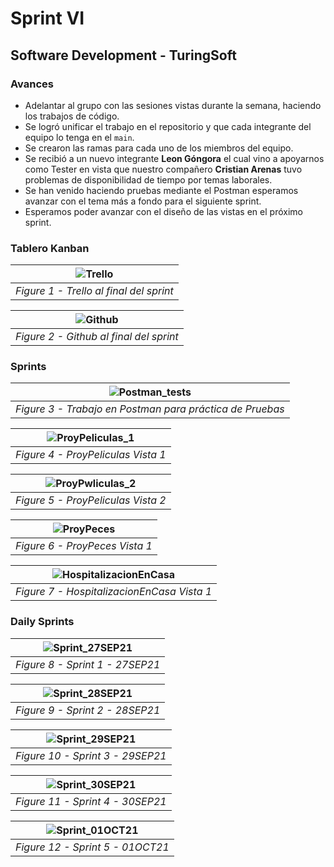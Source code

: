 # Sprint VI
## Software Development - TuringSoft

### Avances

* Adelantar al grupo con las sesiones vistas durante la semana, haciendo los trabajos de código.
* Se logró unificar el trabajo en el repositorio y que cada integrante del equipo lo tenga en el `main`.
* Se crearon las ramas para cada uno de los miembros del equipo.
* Se recibió a un nuevo integrante __Leon Góngora__ el cual vino a apoyarnos como Tester en vista que nuestro compañero __Cristian Arenas__ tuvo problemas de disponibilidad de tiempo por temas laborales.
* Se han venido haciendo pruebas mediante el Postman esperamos avanzar con el tema más a fondo para el siguiente sprint.
* Esperamos poder avanzar con el diseño de las vistas en el próximo sprint.

### Tablero Kanban

<!--| ![UML_v2](https://github.com/gasiferox/G63_Cycle_3_SoftwareDevelopment_TuringSoftTeam/blob/main/UML/UML_HospitalizacionEnCasa_v2.jpg) |
|:--:|
| *Figure 1 - UML v2* | -->

| ![Trello](https://github.com/gasiferox/G63_Cycle_3_SoftwareDevelopment_TuringSoftTeam/blob/main/Sprints/Sprint%20IV/Kanban%20board/Trello_2021-10-03%2019-26-42.png) |
|:--:|
| *Figure 1 - Trello al final del sprint* |

| ![Github](https://github.com/gasiferox/G63_Cycle_3_SoftwareDevelopment_TuringSoftTeam/blob/main/Sprints/Sprint%20IV/Kanban%20board/GitHub_2021-10-03%2019-30-45.png) |
|:--:|
| *Figure 2 - Github al final del sprint* |

### Sprints

| ![Postman_tests](https://github.com/gasiferox/G63_Cycle_3_SoftwareDevelopment_TuringSoftTeam/blob/main/Sprints/Sprint%20III/Evidence/Screenshot%20from%202021-09-24%2022-30-05.png) |
|:--:|
| *Figure 3 - Trabajo en Postman para práctica de Pruebas* |

| ![ProyPeliculas_1](https://github.com/gasiferox/G63_Cycle_3_SoftwareDevelopment_TuringSoftTeam/blob/main/Sprints/Sprint%20III/Wireframe/Screenshot%20from%202021-09-26%2023-09-02.png) |
|:--:|
| *Figure 4 - ProyPeliculas Vista 1* |

| ![ProyPwliculas_2](https://github.com/gasiferox/G63_Cycle_3_SoftwareDevelopment_TuringSoftTeam/blob/main/Sprints/Sprint%20III/Wireframe/Screenshot%20from%202021-09-26%2023-09-57.png) |
|:--:|
| *Figure 5 - ProyPeliculas Vista 2* |

| ![ProyPeces](https://github.com/gasiferox/G63_Cycle_3_SoftwareDevelopment_TuringSoftTeam/blob/main/Sprints/Sprint%20III/Wireframe/Screenshot%20from%202021-09-26%2023-24-00.png) |
|:--:|
| *Figure 6 - ProyPeces Vista 1* |


| ![HospitalizacionEnCasa](https://github.com/gasiferox/G63_Cycle_3_SoftwareDevelopment_TuringSoftTeam/blob/main/Sprints/Sprint%20III/Wireframe/Screenshot%20from%202021-09-26%2023-32-57.png) |
|:--:|
| *Figure 7 - HospitalizacionEnCasa Vista 1* |



### Daily Sprints

| ![Sprint_27SEP21](https://github.com/gasiferox/G63_Cycle_3_SoftwareDevelopment_TuringSoftTeam/blob/main/Sprints/Sprint%20IV/Evidence/Screenshot%20from%202021-10-03%2019-54-43.png) |
|:--:|
| *Figure 8 - Sprint 1 - 27SEP21* |

| ![Sprint_28SEP21](https://github.com/gasiferox/G63_Cycle_3_SoftwareDevelopment_TuringSoftTeam/blob/main/Sprints/Sprint%20IV/Evidence/Screenshot%20from%202021-10-03%2019-55-03.png) |
|:--:|
| *Figure 9 - Sprint 2 - 28SEP21* |

| ![Sprint_29SEP21](https://github.com/gasiferox/G63_Cycle_3_SoftwareDevelopment_TuringSoftTeam/blob/main/Sprints/Sprint%20IV/Evidence/Screenshot%20from%202021-10-03%2019-55-29.png) |
|:--:|
| *Figure 10 - Sprint 3 - 29SEP21* |

| ![Sprint_30SEP21](https://github.com/gasiferox/G63_Cycle_3_SoftwareDevelopment_TuringSoftTeam/blob/main/Sprints/Sprint%20IV/Evidence/Screenshot%20from%202021-10-03%2019-55-46.png) |
|:--:|
| *Figure 11 - Sprint 4 - 30SEP21* |

| ![Sprint_01OCT21](https://github.com/gasiferox/G63_Cycle_3_SoftwareDevelopment_TuringSoftTeam/blob/main/Sprints/Sprint%20IV/Evidence/Screenshot%20from%202021-10-03%2019-56-10.png) |
|:--:|
| *Figure 12 - Sprint 5 - 01OCT21* |
